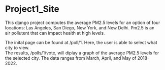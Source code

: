 # Project1_Site
This django project computes the average PM2.5 levels for an option of four locations: Las Angeles, San Diego, New York, and New Delhi.
Pm2.5 is an air pollutent that can impact health at high levels.

The inital page can be found at /poll/1.  Here, the user is able to select what city to view.  
The results, /polls/1/vote, will diplay a graph of the average PM2.5 levels for the selected city.  The data ranges from March, April, and May of 2018-2022.

